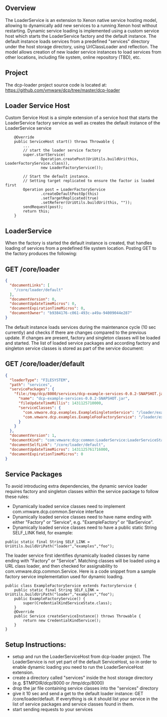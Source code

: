 ## Overview
The LoaderService is an extension to Xenon native service hosting model, allowing to dynamically add new services to a running Xenon host without restarting. Dynamic service loading is implemented using a custom service host which starts the LoaderService factory and the default instance. The default instance loads services from a predefined "services" directory under the host storage directory, using UrlClassLoader and reflection.
The model allows creation of new loader service instances to load services from other locations, including file system, online repository (TBD), etc. 

## Project 
The dcp-loader project source code is located at: https://github.com/vmware/dcp/tree/master/dcp-loader

## Loader Service Host
Custom Service Host is a simple extension of a service host that starts the LoaderService factory service as well as creates the default instance of the LoaderService service
```
    @Override
    public ServiceHost start() throws Throwable {
		...
        // start the loader service factory
        super.startService(
                Operation.createPost(UriUtils.buildUri(this, LoaderFactoryService.class)),
                new LoaderFactoryService());

        // Start the default instance.
        // Setting target replicated to ensure the factor is loaded first
        Operation post = LoaderFactoryService
                .createDefaultPostOp(this)
                .setTargetReplicated(true)
                .setReferer(UriUtils.buildUri(this, ""));
        sendRequest(post);
        return this;
    }
```

## LoaderService
When the factory is started the default instance is created, that handles loading of services from a predefined file system location.
Posting GET to the factory produces the following:

## GET /core/loader
```json
{
  "documentLinks": [
    "/core/loader/default"
  ],
  "documentVersion": 0,
  "documentUpdateTimeMicros": 0,
  "documentExpirationTimeMicros": 0,
  "documentOwner": "b9384176-c061-493c-a49a-94009044e287"
}
```

The default instance loads services during the maintenance cycle (10 sec currently) and checks if there are changes compared to the previous update. If changes are present, factory and singleton classes will be loaded and started. The list of loaded service packages and according factory and singleton service classes is stored as part of the service document:

## GET /core/loader/default
```json
{
  "loaderType": "FILESYSTEM",
  "path": "services",
  "servicePackages": {
    "file:/tmp/dcp/8000/services/dcp-example-services-0.0.2-SNAPSHOT.jar": {
      "name": "dcp-example-services-0.0.2-SNAPSHOT.jar",
      "fileUpdateTimeMillis": 1431125710000,
      "serviceClasses": {
        "com.vmware.dcp.examples.ExampleSingletonService": "/loader/examples/bar",
        "com.vmware.dcp.examples.ExampleFooFactoryService": "/loader/examples/foo"
      }
    }
  },
  "documentVersion": 1,
  "documentKind": "com:vmware:dcp:common:LoaderService:LoaderServiceState",
  "documentSelfLink": "/core/loader/default",
  "documentUpdateTimeMicros": 1431125761716000,
  "documentExpirationTimeMicros": 0
}
```

## Service Packages
To avoid introducing extra dependencies, the dynamic service loader requires factory and singleton classes within the service package to follow these rules:
* Dynamically loaded service classes need to implement com.vmware.dcp.common.Service interface
* Dynamically loaded service classes need to have name ending with either "Factory" or "Service", e.g. "ExampleFactory" or "BarService".
* Dynamically loaded service classes  need to have a public static String SELF_LINK field, for example:
```
public static final String SELF_LINK = UriUtils.buildUriPath("loader","examples","foo");
```

The loader service first identifies dynamically loaded classes by name ending with "Factory" or "Service". Matching classes will be loaded using a URL class loader, and then checked for assignability to com.vmware.dcp.common.Service.
Here is a code snippet from a sample factory service implementation used for dynamic loading. 

```
public class ExampleFactoryService extends FactoryService {
	public static final String SELF_LINK = UriUtils.buildUriPath("loader","examples","foo");
	public ExampleFactoryService() {
		super(CredentialKindServiceState.class);
	}
	@Override
	public Service createServiceInstance() throws Throwable {
		return new CredentialKindService();
	}
}
```

## Setup Instructions:
* setup and run the LoaderServiceHost from dcp-loader project. The LoaderService is not yet part of the default ServiceHost, so in order to enable dynamic loading you need to run the LoaderServiceHost extension.
* create a directory called "services" inside the host storage directory (e.g. $TMPDIR/dcp/8000 or /tmp/dcp/8000) 
* drop the jar file containing service classes into the "services" directory
* give it 10 sec and send a get to the default loader instance: GET /core/loader/default. If everything is ok it should list your service in the list of service packages and service classes found in them.
* start sending requests to your services
